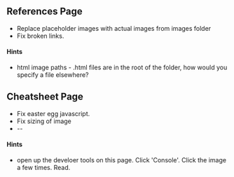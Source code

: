 ## References Page

* Replace placeholder images with actual images from images folder
* Fix broken links.

#### Hints
* html image paths - .html files are in the root of the folder, how would you specify a file elsewhere?

## Cheatsheet Page

* Fix easter egg javascript.
* Fix sizing of image
* --

#### Hints
* open up the develoer tools on this page. Click 'Console'. Click the image a few times. Read. 
